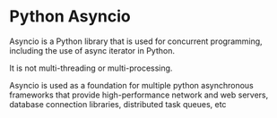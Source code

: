 # Python Asyncio  

Asyncio is a Python library that is used for concurrent programming, including the use of async iterator in Python.   

It is not multi-threading or multi-processing.  

Asyncio is used as a foundation for multiple python asynchronous frameworks that provide high-performance network and web servers, database connection libraries, distributed task queues, etc


